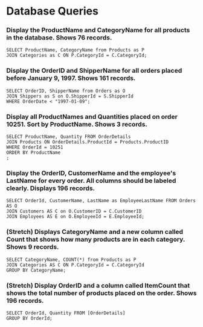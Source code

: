 # Database Queries

### Display the ProductName and CategoryName for all products in the database. Shows 76 records.
```
SELECT ProductName, CategoryName from Products as P
JOIN Categories as C ON P.CategoryId = C.CategoryId;
```

### Display the OrderID and ShipperName for all orders placed before January 9, 1997. Shows 161 records.
```
SELECT OrderID, ShipperName from Orders as O
JOIN Shippers as S on O.ShipperId = S.ShipperId
WHERE OrderDate < "1997-01-09";
```
### Display all ProductNames and Quantities placed on order 10251. Sort by ProductName. Shows 3 records.
```
SELECT ProductName, Quantity FROM OrderDetails
JOIN Products ON OrderDetails.ProductId = Products.ProductID
WHERE OrderId = 10251
ORDER BY ProductName
;
```
### Display the OrderID, CustomerName and the employee's LastName for every order. All columns should be labeled clearly. Displays 196 records.
```
SELECT OrderId, CustomerName, LastName as EmployeeLastName FROM Orders AS O
JOIN Customers AS C on O.CustomerID = C.CustomerID
JOIN Employees AS E on O.EmployeeId = E.EmployeeId;
```

### (Stretch)  Displays CategoryName and a new column called Count that shows how many products are in each category. Shows 9 records.
```
SELECT CategoryName, COUNT(*) from Products as P
JOIN Categories AS C ON P.CategoryId = C.CategoryId
GROUP BY CategoryName;
```
### (Stretch) Display OrderID and a  column called ItemCount that shows the total number of products placed on the order. Shows 196 records. 
```
SELECT OrderId, Quantity FROM [OrderDetails]
GROUP BY OrderId;
```